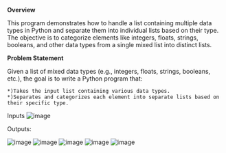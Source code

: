 **Overview**

This program demonstrates how to handle a list containing multiple data types in Python and separate them into individual lists based on their type. The objective is to categorize elements like integers, floats, strings, booleans, and other data types from a single mixed list into distinct lists.


**Problem Statement**

Given a list of mixed data types (e.g., integers, floats, strings, booleans, etc.), the goal is to write a Python program that:

    *)Takes the input list containing various data types.
    *)Separates and categorizes each element into separate lists based on their specific type.

Inputs
![image](https://github.com/user-attachments/assets/68807e5e-b72e-4d47-98ab-5e8c1f6ddb2b)



Outputs:

![image](https://github.com/user-attachments/assets/c66de8b4-cc63-4893-88ee-7b58c797b644)
![image](https://github.com/user-attachments/assets/5a94f5b1-6f08-4b78-87ce-14e39b4b515b)
![image](https://github.com/user-attachments/assets/2e0ae01e-ce08-4cb4-83a1-a0bbb305d569)
![image](https://github.com/user-attachments/assets/23189e4a-7fb8-4c38-a0ae-9195046ed493)
![image](https://github.com/user-attachments/assets/a58803fe-a416-4a97-9f4b-d869ab86038f)



